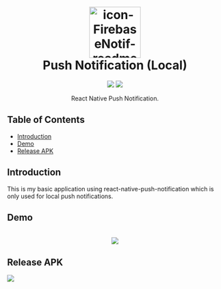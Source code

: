 <h1 align="center">
  <br>
  <img width="120" alt="icon-FirebaseNotif-readme" src="https://user-images.githubusercontent.com/59215215/84117922-741d1e80-aa5c-11ea-8759-3cbb0dcff863.png">

  <br>
  Push Notification (Local)
  <br>
</h1>

<p align="center">
  <img src="https://img.shields.io/badge/React%20Native-v0.62.2-informational.svg?style=popout&logo=react">
  <img src="https://img.shields.io/badge/Node.js-v12.14.1-success">
</p>

<p align="center">
  React Native Push Notification.
</p>

## Table of Contents

- [Introduction](#introduction)
- [Demo](#demo)
- [Release APK](#release-apk)

## Introduction

<p>This is my basic application using react-native-push-notification which is only used for local push notifications.</p>


## Demo

<p align="center">
<br>
 <img src="https://user-images.githubusercontent.com/59215215/84136292-4b555300-aa75-11ea-826c-2a04a689f626.gif" />
</p>

## Release APK

<a href="https://bit.ly/LocalNotif">
  <img src="https://img.shields.io/badge/Download-LocalNotif-blue.svg?style=popout&logo=mediafire"/>
</a>
